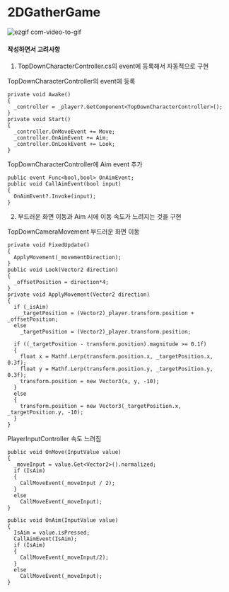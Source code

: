 # 2DGatherGame
![ezgif com-video-to-gif](https://github.com/Hwan007/2DGatherGame/assets/96556920/b74a2685-aad9-4847-8915-10f8119d8bda)

#### 작성하면서 고려사항

1. TopDownCharacterController.cs의 event에 등록해서 자동적으로 구현

TopDownCharacterController의 event에 등록
```
private void Awake()
{
  _controller = _player?.GetComponent<TopDownCharacterController>();
}
private void Start()
{
  _controller.OnMoveEvent += Move;
  _controller.OnAimEvent += Aim;
  _controller.OnLookEvent += Look;
}
```

TopDownCharacterController에 Aim event 추가
```
public event Func<bool,bool> OnAimEvent;
public void CallAimEvent(bool input)
{
  OnAimEvent?.Invoke(input);
}
```
2. 부드러운 화면 이동과 Aim 시에 이동 속도가 느려지는 것을 구현

TopDownCameraMovement 부드러운 화면 이동
```
private void FixedUpdate()
{
  ApplyMovement(_movementDirection);
}
public void Look(Vector2 direction)
{
  _offsetPosition = direction*4;
}
private void ApplyMovement(Vector2 direction)
{
  if (_isAim)
    _targetPosition = (Vector2)_player.transform.position + _offsetPosition;
  else
    _targetPosition = (Vector2)_player.transform.position;
  
  if ((_targetPosition - transform.position).magnitude >= 0.1f)
  {
    float x = Mathf.Lerp(transform.position.x, _targetPosition.x, 0.3f);
    float y = Mathf.Lerp(transform.position.y, _targetPosition.y, 0.3f);
    transform.position = new Vector3(x, y, -10);
  }
  else
  {
    transform.position = new Vector3(_targetPosition.x, _targetPosition.y, -10);
  }
}
```

PlayerInputController 속도 느려짐
```
public void OnMove(InputValue value)
{
  _moveInput = value.Get<Vector2>().normalized;
  if (IsAim)
  {
    CallMoveEvent(_moveInput / 2);
  }
  else
    CallMoveEvent(_moveInput);
}

public void OnAim(InputValue value)
{
  IsAim = value.isPressed;
  CallAimEvent(IsAim);
  if (IsAim)
  {
    CallMoveEvent(_moveInput/2);
  }
  else
    CallMoveEvent(_moveInput);
}
```


